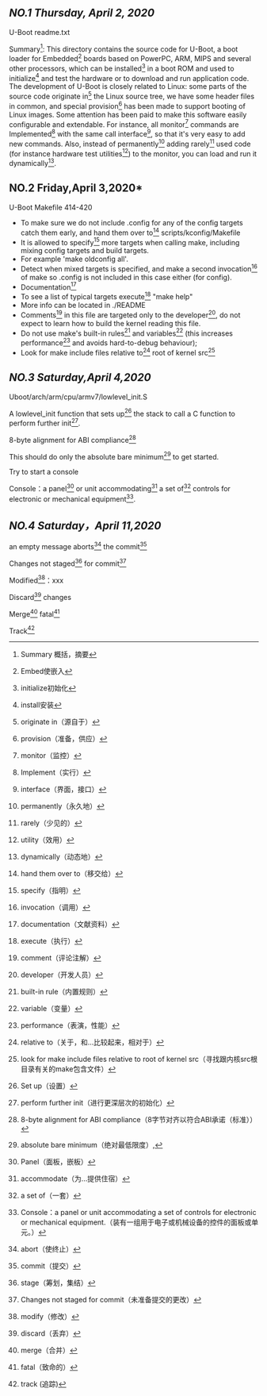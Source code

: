 ## *NO.1 Thursday, April 2, 2020*

U-Boot readme.txt

Summary[^1]:
This directory contains the source code for U-Boot, a boot loader for Embedded[^2] boards based on PowerPC, ARM, MIPS and several other processors, which can be installed[^3] in a boot ROM and used to initialize[^4] and test the hardware or to download and run application code.
The development of U-Boot is closely related to Linux: some parts of the source code originate in[^5] the Linux source tree, we have some header files in common, and special provision[^6] has been made to support booting of Linux images.
Some attention has been paid to make this software easily configurable and extendable. For instance, all monitor[^7] commands are Implemented[^8] with the same call interface[^9], so that it's very easy to add new commands. Also, instead of permanently[^10] adding rarely[^11] used code (for instance hardware test utilities[^12]) to the monitor, you can load and run it dynamically[^13].	

[^1]:Summary 概括，摘要
[^2]:Embed使嵌入 
[^3]:initialize初始化
[^4]:install安装
[^5]:originate in（源自于）
[^6]:provision（准备，供应）
[^7]:monitor（监控）
[^8]:Implement（实行）
[^9]:interface（界面，接口）
[^10]:permanently（永久地）
[^11]:rarely（少见的）
[^12]:utility（效用）
[^13]:dynamically（动态地）

## NO.2 Friday,April 3,2020*

U-Boot Makefile 414-420
- To make sure we do not include .config for any of the config targets catch them early, and hand them over to[^14] scripts/kconfig/Makefile
- It is allowed to specify[^15] more targets when calling make, including mixing config targets and build targets.
- For example 'make oldconfig all'.
- Detect when mixed targets is specified, and make a second invocation[^16] of make so .config is not included in this case either (for config).
- Documentation[^17]
- To see a list of typical targets execute[^18] "make help"
- More info can be located in ./README
- Comments[^19] in this file are targeted only to the developer[^20], do not expect to learn how to build the kernel reading this file.
- Do not use make's built-in rules[^21] and variables[^22]
(this increases performance[^23] and avoids hard-to-debug behaviour);
- Look for make include files relative to[^24] root of kernel src[^25]

[^14]:hand them over to（移交给）
[^15]:specify（指明）
[^16]:invocation（调用）
[^17]:documentation（文献资料）
[^18]:execute（执行）
[^19]:comment（评论注解）
[^20]:developer（开发人员）
[^21]:built-in rule（内置规则）
[^22]:variable（变量）
[^23]:performance（表演，性能）
[^24]:relative to（关于，和…比较起来，相对于）
[^25]:look for make include files relative to root of kernel src（寻找跟内核src根目录有关的make包含文件）

## *NO.3 Saturday,April 4,2020*

Uboot/arch/arm/cpu/armv7/lowlevel_init.S

A lowlevel_init function that sets up[^26] the stack to call a C function to perform further init[^27].

8-byte alignment for ABI compliance[^28]

This should do only the absolute bare minimum[^29] to get started.

Try to start a console

Console：a panel[^30] or unit accommodating[^32] a set of[^33] controls for electronic or mechanical equipment[^34].

[^26]:Set up（设置）
[^27]:perform further init（进行更深层次的初始化）
[^28]:8-byte alignment for ABI compliance（8字节对齐以符合ABI承诺（标准））
[^29]:absolute bare minimum（绝对最低限度）,
[^30]:Panel（面板，嵌板）
[^31]:unit（部件）
[^32]:accommodate（为…提供住宿）
[^33]:a set of（一套）
[^34]:Console：a panel or unit accommodating a set of controls for electronic or mechanical equipment.（装有一组用于电子或机械设备的控件的面板或单元。）

## *NO.4 Saturday，April 11,2020*

an empty message aborts[^35] the commit[^36]

Changes not staged[^37] for commit[^38]

Modified[^39]：xxx

Discard[^40] changes

Merge[^41] fatal[^42]

Track[^43]

[^35]:abort（使终止）
[^36]:commit（提交）
[^37]:stage（筹划，集结）
[^38]:Changes not staged for commit（未准备提交的更改）
[^39]:modify（修改）
[^40]:discard（丢弃）
[^41]:merge（合并）
[^42]:fatal（致命的）
[^43]:track (追踪)
